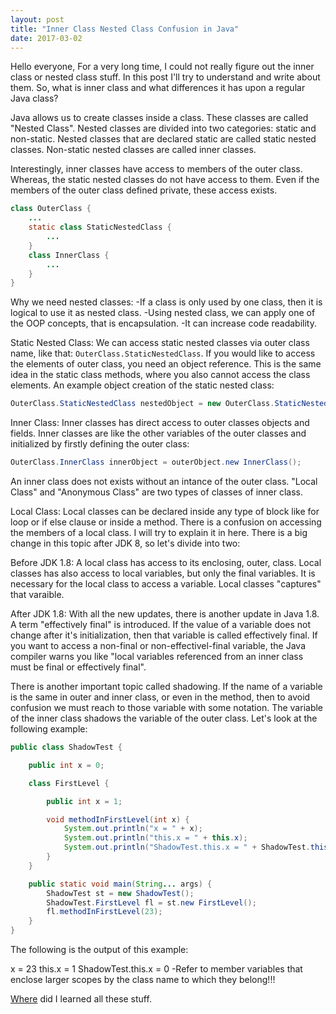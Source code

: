 ```yaml
---
layout: post
title: "Inner Class Nested Class Confusion in Java"
date: 2017-03-02
---
```


Hello everyone,
For a very long time, I could not really figure out the inner class or nested class stuff. In this post I'll try to understand and 
write about them. So, what is inner class and what differences it has upon a regular Java class?

Java allows us to create classes inside a class. These classes are called "Nested Class". Nested classes are divided into two categories: 
static and non-static. Nested classes that are declared static are called static nested classes. Non-static nested classes are called 
inner classes.

Interestingly, inner classes have access to members of the outer class. Whereas, the static nested classes do not have access to them.
Even if the members of the outer class defined private, these access exists. 

```java
class OuterClass {
    ...
    static class StaticNestedClass {
        ...
    }
    class InnerClass {
        ...
    }
}
```

Why we need nested classes:
-If a class is only used by one class, then it is logical to use it as nested class.
-Using nested class, we can apply one of the OOP concepts, that is encapsulation. 
-It can increase code readability.

Static Nested Class:
We can access static nested classes via outer class name, like that: ``` OuterClass.StaticNestedClass ```. If you would like to 
access the elements of outer class, you need an object reference. This is the same idea in the static class methods, where you also
cannot access the class elements. An example object creation of the static nested class:

```java
OuterClass.StaticNestedClass nestedObject = new OuterClass.StaticNestedClass();
```

Inner Class:
Inner classes has direct access to outer classes objects and fields. Inner classes are like the other variables of the outer classes 
and initialized by firstly defining the outer class: 
```java
OuterClass.InnerClass innerObject = outerObject.new InnerClass();
```
An inner class does not exists without an intance of the outer class. "Local Class" and "Anonymous Class" are two types of classes 
of inner class.

Local Class: 
Local classes can be declared inside any type of block like for loop or if else clause or inside a method. There is a confusion on
accessing the members of a local class. I will try to explain it in here. There is a big change in this topic after JDK 8, so let's divide into two:

Before JDK 1.8:
A local class has access to its enclosing, outer, class. Local classes has also access to local variables, but only the final variables. It is necessary for the local class to access a variable. Local classes "captures" that varaible.

After JDK 1.8:
With all the new updates, there is another update in Java 1.8. A term "effectively final" is introduced. If the value of a variable does not change after it's initialization, then that variable is called effectively final. If you want to access a non-final or non-effectivel-final variable, the Java compiler warns you like "local variables referenced from an inner class must be final or effectively final". 

There is another important topic called shadowing. If the name of a variable is the same in outer and inner class, or even in the method, then to avoid confusion we must reach to those variable with some notation. The variable of the inner class shadows the variable of the outer class. Let's look at the following example:
```java
public class ShadowTest {

    public int x = 0;

    class FirstLevel {

        public int x = 1;

        void methodInFirstLevel(int x) {
            System.out.println("x = " + x);
            System.out.println("this.x = " + this.x);
            System.out.println("ShadowTest.this.x = " + ShadowTest.this.x);
        }
    }

    public static void main(String... args) {
        ShadowTest st = new ShadowTest();
        ShadowTest.FirstLevel fl = st.new FirstLevel();
        fl.methodInFirstLevel(23);
    }
}
```
The following is the output of this example:

x = 23
this.x = 1
ShadowTest.this.x = 0
-Refer to member variables that enclose larger scopes by the class name to which they belong!!!


<a href="http://docs.oracle.com/javase/tutorial/java/javaOO/nested.html">Where</a> did I learned all these stuff. 
